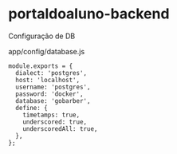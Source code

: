# portaldoaluno-backend


Configuração de DB

app/config/database.js

```
module.exports = {
  dialect: 'postgres',
  host: 'localhost',
  username: 'postgres',
  password: 'docker',
  database: 'gobarber',
  define: {
    timetamps: true,
    underscored: true,
    underscoredAll: true,
  },
};
```
